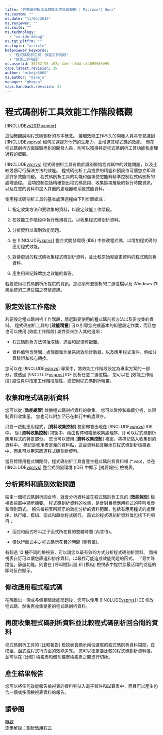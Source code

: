 ```yaml
---
title: "程式碼剖析工具效能工作階段概觀 | Microsoft Docs"
ms.custom: ""
ms.date: "11/04/2016"
ms.reviewer: ""
ms.suite: ""
ms.technology: 
  - "vs-ide-debug"
ms.tgt_pltfrm: ""
ms.topic: "article"
helpviewer_keywords: 
  - "程式碼剖析工具，效能工作階段"
  - "效能工作階段"
ms.assetid: 35752f95-a57a-4def-b64d-cf4899669e99
caps.latest.revision: 35
author: "mikejo5000"
ms.author: "mikejo"
manager: "ghogen"
caps.handback.revision: 35
---
```

# 程式碼剖析工具效能工作階段概觀
[!INCLUDE[vs2017banner](../code-quality/includes/vs2017banner.md)]

這個概觀說明程式碼剖析的基本概念。  接觸效能工作不久的開發人員將會見識到 [!INCLUDE[vsprvs](../code-quality/includes/vsprvs_md.md)] 如何加速提升他們的生產力，並增進其程式碼的效能。  而在程式碼剖析方面經驗老到的開發人員，則可以獲得特定程式碼剖析工具功能和處理過程的概觀。  
  
 [!INCLUDE[vsprvs](../code-quality/includes/vsprvs_md.md)] 程式碼剖析工具有助於識別原始程式碼中的效能問題，以及比較幾個可行解決方法的效能。  程式碼剖析工具提供的精靈和預設值可讓您立即洞悉許多效能問題。  程式碼剖析工具的功能和選項使您能夠精準控制程式碼剖析的處理過程。  這項控制包括精確指出程式碼區段、收集區塊層級的執行時間資訊，以及在您的資料中加入其他的處理器和系統效能資料。  
  
 使用程式碼剖析工具的基本處理過程由下列步驟組成：  
  
1.  指定收集方法和要收集的資料，以設定效能工作階段。  
  
2.  在效能工作階段中執行應用程式，以收集程式碼剖析資料。  
  
3.  分析資料以識別效能問題。  
  
4.  在 [!INCLUDE[vsprvs](../code-quality/includes/vsprvs_md.md)] 整合式開發環境 \(IDE\) 中修改程式碼，以增加程式碼的應用程式效能。  
  
5.  對變更過的程式碼收集程式碼剖析資料，並比較原始和變更資料的程式碼剖析資料。  
  
6.  產生用來記錄增加之效能的報告。  
  
 若要使用程式碼剖析所提供的資訊，您必須有要剖析的二進位檔以及 Windows 作業系統的二進位檔之符號資訊。  
  
## 設定效能工作階段  
 若要設定程式碼剖析工作階段，請選取要使用的程式碼剖析方法以及要收集的資料。  程式碼剖析工具的 \[**效能精靈**\] 可以引導您完成基本的組態設定作業，而且您也可以使用 \[效能工作階段\] 屬性頁來加入其他選項：  
  
-   程式碼剖析方法包括取樣、追蹤和記憶體配置。  
  
-   資料值包含時間、處理器和作業系統效能計數器，以及應用程式事件，例如分頁錯誤和核心轉換。  
  
 您可以在 [!INCLUDE[vsprvs](../code-quality/includes/vsprvs_md.md)] 專案中，將效能工作階段設定為專案方案的一部分，或透過 [!INCLUDE[vsprvs](../code-quality/includes/vsprvs_md.md)] IDE 剖析任意二進位檔。  您可以在 \[效能工作階段\] 屬性頁中指定工作階段屬性，或使用程式碼剖析精靈。  
  
## 收集和程式碼剖析資料  
 您可以從 \[**效能總管**\] 啟動程式碼剖析資料的收集。  您可以暫停和繼續分析，以限制資料收集量。  您也可以附加至已在執行中的處理序。  
  
 只要一啟動應用程式，\[**資料收集控制**\] 視窗即會出現在 [!INCLUDE[vsprvs](../code-quality/includes/vsprvs_md.md)] IDE 中。  從 \[**資料收集控制**\] 視窗中，藉由暫停和繼續收集處理序，即可以程式碼剖析應用程式的特定部分。  您也可以使用 \[**資料收集控制**\] 視窗，將標記插入收集到的資料中。  標記是使用者定義的資料點，這些資料點會顯示在程式碼剖析檢視表中，而且可以用來篩選程式碼剖析資料。  
  
 當目標應用程式關閉時，程式碼剖析工具會產生程式碼剖析資料檔 \(\*.vsp\)，並在 [!INCLUDE[vsprvs](../code-quality/includes/vsprvs_md.md)] 整合式開發環境 \(IDE\) 中顯示 \[摘要報告\] 檢視表。  
  
## 分析資料和識別效能問題  
 結束一個程式碼剖析回合時，就會分析資料並在程式碼剖析工具的 \[**效能報告**\] 檢視表視窗中顯示摘要。  程式碼剖析資料的收集，是針對目標應用程式的呼叫堆疊和個別函式。  報告檢視表所顯示的效能分析的資料範圍，包括有應用程式的處理序、執行緒、模組、函式和原始程式碼行。  函式的程式碼剖析資料值包括下列項目：  
  
-   函式和函式呼叫之子函式所花費的整體時間 \(內含值\)。  
  
-   僅執行函式中之程式碼所花費的時間 \(專有值\)。  
  
 有超過 12 種不同的檢視表，可以讓您以最有效的方式分析程式碼剖析資料。  而檢視表自訂可以讓您篩選和排序資料，以尋找可能造成效能問題的函式。  「最忙碌路徑」篩選功能，則會在 \[呼叫樹狀圖\] 和 \[模組\] 檢視表中提供您最活躍的路徑的即時反白顯示。  
  
## 修改應用程式程式碼  
 在隔離出一個或多個相關效能問題後，您可以使用 [!INCLUDE[vsprvs](../code-quality/includes/vsprvs_md.md)] IDE 修改程式碼，然後再收集變更的程式碼剖析資料。  
  
## 再度收集程式碼剖析資料並比較程式碼剖析回合間的資料  
 程式碼剖析工具的 \[比較報告\] 檢視表會顯示兩個選取的程式碼剖析資料檔間，在模組、函式或程式行方面的效能差異。  您可以指定要比較的程式碼剖析資料值，並可以在 \[比較\] 檢視表和個別檔案檢視表之間進行切換。  
  
## 產生結果報告  
 您可以將任何效能報告檢視表的資料列貼入電子郵件和試算表中，而且可以產生包含一個或多個檢視表資料的報告。  
  
## 請參閱  
 [概觀](../profiling/overviews-performance-tools.md)   
 [逐步解說：剖析應用程式](../profiling/walkthrough-identifying-performance-problems.md)